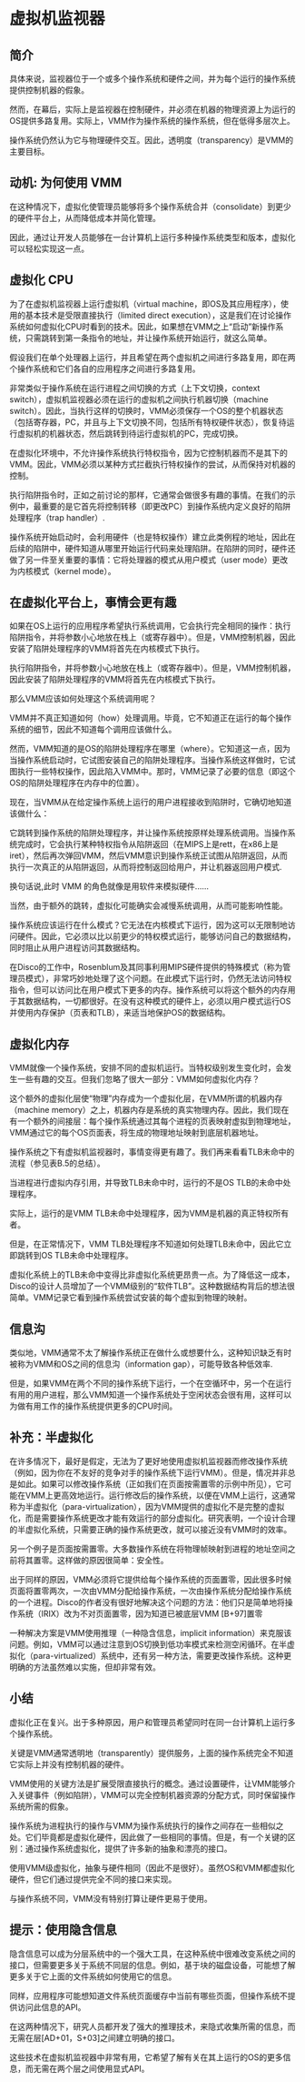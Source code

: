 # 虚拟机监视器
## 简介

具体来说，监视器位于一个或多个操作系统和硬件之间，并为每个运行的操作系统提供控制机器的假象。

然而，在幕后，实际上是监视器在控制硬件，并必须在机器的物理资源上为运行的OS提供多路复用。实际上，VMM作为操作系统的操作系统，但在低得多层次上。

操作系统仍然认为它与物理硬件交互。因此，透明度（transparency）是VMM的主要目标。


## 动机: 为何使用 VMM

在这种情况下，虚拟化使管理员能够将多个操作系统合并（consolidate）到更少的硬件平台上，从而降低成本并简化管理。

因此，通过让开发人员能够在一台计算机上运行多种操作系统类型和版本，虚拟化可以轻松实现这一点。


## 虚拟化 CPU

为了在虚拟机监视器上运行虚拟机（virtual machine，即OS及其应用程序），使用的基本技术是受限直接执行（limited direct execution），这是我们在讨论操作系统如何虚拟化CPU时看到的技术。因此，如果想在VMM之上“启动”新操作系统，只需跳转到第一条指令的地址，并让操作系统开始运行，就这么简单。

假设我们在单个处理器上运行，并且希望在两个虚拟机之间进行多路复用，即在两个操作系统和它们各自的应用程序之间进行多路复用。

非常类似于操作系统在运行进程之间切换的方式（上下文切换，context switch），虚拟机监视器必须在运行的虚拟机之间执行机器切换（machine switch）。因此，当执行这样的切换时，VMM必须保存一个OS的整个机器状态（包括寄存器，PC，并且与上下文切换不同，包括所有特权硬件状态），恢复待运行虚拟机的机器状态，然后跳转到待运行虚拟机的PC，完成切换。

在虚拟化环境中，不允许操作系统执行特权指令，因为它控制机器而不是其下的VMM。因此，VMM必须以某种方式拦截执行特权操作的尝试，从而保持对机器的控制。

执行陷阱指令时，正如之前讨论的那样，它通常会做很多有趣的事情。在我们的示例中，最重要的是它首先将控制转移（即更改PC）到操作系统内定义良好的陷阱处理程序（trap handler）.

操作系统开始启动时，会利用硬件（也是特权操作）建立此类例程的地址，因此在后续的陷阱中，硬件知道从哪里开始运行代码来处理陷阱。在陷阱的同时，硬件还做了另一件至关重要的事情：它将处理器的模式从用户模式（user mode）更改为内核模式（kernel mode）。

## 在虚拟化平台上，事情会更有趣

如果在OS上运行的应用程序希望执行系统调用，它会执行完全相同的操作：执行陷阱指令，并将参数小心地放在栈上（或寄存器中）。但是，VMM控制机器，因此安装了陷阱处理程序的VMM将首先在内核模式下执行。

执行陷阱指令，并将参数小心地放在栈上（或寄存器中）。但是，VMM控制机器，因此安装了陷阱处理程序的VMM将首先在内核模式下执行。

那么VMM应该如何处理这个系统调用呢？

VMM并不真正知道如何（how）处理调用。毕竟，它不知道正在运行的每个操作系统的细节，因此不知道每个调用应该做什么。

然而，VMM知道的是OS的陷阱处理程序在哪里（where）。它知道这一点，因为当操作系统启动时，它试图安装自己的陷阱处理程序。当操作系统这样做时，它试图执行一些特权操作，因此陷入VMM中。那时，VMM记录了必要的信息（即这个OS的陷阱处理程序在内存中的位置）。

现在，当VMM从在给定操作系统上运行的用户进程接收到陷阱时，它确切地知道该做什么：

它跳转到操作系统的陷阱处理程序，并让操作系统按原样处理系统调用。当操作系统完成时，它会执行某种特权指令从陷阱返回（在MIPS上是rett，在x86上是iret），然后再次弹回VMM，然后VMM意识到操作系统正试图从陷阱返回，从而执行一次真正的从陷阱返回，从而将控制返回给用户，并让机器返回用户模式.

换句话说,此时 VMM 的角色就像是用软件来模拟硬件......

当然，由于额外的跳转，虚拟化可能确实会减慢系统调用，从而可能影响性能。

操作系统应该运行在什么模式？它无法在内核模式下运行，因为这可以无限制地访问硬件。因此，它必须以比以前更少的特权模式运行，能够访问自己的数据结构，同时阻止从用户进程访问其数据结构。

在Disco的工作中，Rosenblum及其同事利用MIPS硬件提供的特殊模式（称为管理员模式），非常巧妙地处理了这个问题。在此模式下运行时，仍然无法访问特权指令，但可以访问比在用户模式下更多的内存。操作系统可以将这个额外的内存用于其数据结构，一切都很好。在没有这种模式的硬件上，必须以用户模式运行OS并使用内存保护（页表和TLB），来适当地保护OS的数据结构。

## 虚拟化内存

VMM就像一个操作系统，安排不同的虚拟机运行。当特权级别发生变化时，会发生一些有趣的交互。但我们忽略了很大一部分：VMM如何虚拟化内存？

这个额外的虚拟化层使“物理”内存成为一个虚拟化层，在VMM所谓的机器内存（machine memory）之上，机器内存是系统的真实物理内存。因此，我们现在有一个额外的间接层：每个操作系统通过其每个进程的页表映射虚拟到物理地址，VMM通过它的每个OS页面表，将生成的物理地址映射到底层机器地址。

操作系统之下有虚拟机监视器时，事情变得更有趣了。我们再来看看TLB未命中的流程（参见表B.5的总结）。

当进程进行虚拟内存引用，并导致TLB未命中时，运行的不是OS TLB的未命中处理程序。

实际上，运行的是VMM TLB未命中处理程序，因为VMM是机器的真正特权所有者。

但是，在正常情况下，VMM TLB处理程序不知道如何处理TLB未命中，因此它立即跳转到OS TLB未命中处理程序。


虚拟化系统上的TLB未命中变得比非虚拟化系统更昂贵一点。为了降低这一成本，Disco的设计人员增加了一个VMM级别的“软件TLB”。这种数据结构背后的想法很简单。VMM记录它看到操作系统尝试安装的每个虚拟到物理的映射。

## 信息沟

类似地，VMM通常不太了解操作系统正在做什么或想要什么，这种知识缺乏有时被称为VMM和OS之间的信息沟（information gap），可能导致各种低效率.

但是，如果VMM在两个不同的操作系统下运行，一个在空循环中，另一个在运行有用的用户进程，那么VMM知道一个操作系统处于空闲状态会很有用，这样可以为做有用工作的操作系统提供更多的CPU时间。

## 补充：半虚拟化

在许多情况下，最好是假定，无法为了更好地使用虚拟机监视器而修改操作系统（例如，因为你在不友好的竞争对手的操作系统下运行VMM）。但是，情况并非总是如此。如果可以修改操作系统（正如我们在页面按需置零的示例中所见），它可能在VMM上更高效地运行。运行修改后的操作系统，以便在VMM上运行，这通常称为半虚拟化（para-virtualization），因为VMM提供的虚拟化不是完整的虚拟化，而是需要操作系统更改才能有效运行的部分虚拟化。研究表明，一个设计合理的半虚拟化系统，只需要正确的操作系统更改，就可以接近没有VMM时的效率。

另一个例子是页面按需置零。大多数操作系统在将物理帧映射到进程的地址空间之前将其置零。这样做的原因很简单：安全性。


出于同样的原因，VMM必须将它提供给每个操作系统的页面置零，因此很多时候页面将置零两次，一次由VMM分配给操作系统，一次由操作系统分配给操作系统的一个进程。Disco的作者没有很好地解决这个问题的方法：他们只是简单地将操作系统（IRIX）改为不对页面置零，因为知道已被底层VMM [B+97]置零

一种解决方案是VMM使用推理（一种隐含信息，implicit information）来克服该问题。例如，VMM可以通过注意到OS切换到低功率模式来检测空闲循环。在半虚拟化（para-virtualized）系统中，还有另一种方法，需要更改操作系统。这种更明确的方法虽然难以实施，但却非常有效。

## 小结

虚拟化正在复兴。出于多种原因，用户和管理员希望同时在同一台计算机上运行多个操作系统。

关键是VMM通常透明地（transparently）提供服务，上面的操作系统完全不知道它实际上并没有控制机器的硬件。

VMM使用的关键方法是扩展受限直接执行的概念。通过设置硬件，让VMM能够介入关键事件（例如陷阱），VMM可以完全控制机器资源的分配方式，同时保留操作系统所需的假象。

操作系统为进程执行的操作与VMM为操作系统执行的操作之间存在一些相似之处。它们毕竟都是虚拟化硬件，因此做了一些相同的事情。但是，有一个关键的区别：通过操作系统虚拟化，提供了许多新的抽象和漂亮的接口。

使用VMM级虚拟化，抽象与硬件相同（因此不是很好）。虽然OS和VMM都虚拟化硬件，但它们通过提供完全不同的接口来实现。

与操作系统不同，VMM没有特别打算让硬件更易于使用。

## 提示：使用隐含信息

隐含信息可以成为分层系统中的一个强大工具，在这种系统中很难改变系统之间的接口，但需要更多关于系统不同层的信息。例如，基于块的磁盘设备，可能想了解更多关于它上面的文件系统如何使用它的信息。

同样，应用程序可能想知道文件系统页面缓存中当前有哪些页面，但操作系统不提供访问此信息的API。

在这两种情况下，研究人员都开发了强大的推理技术，来隐式收集所需的信息，而无需在层[AD+01，S+03]之间建立明确的接口。

这些技术在虚拟机监视器中非常有用，它希望了解有关在其上运行的OS的更多信息，而无需在两个层之间使用显式API。




















